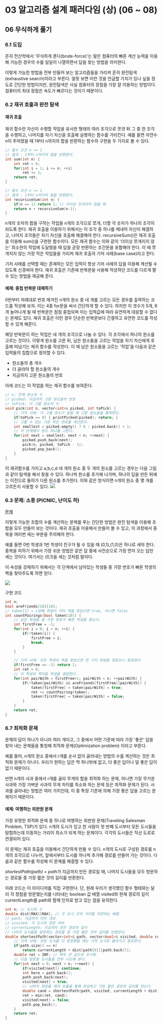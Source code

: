 # 03 알고리즘 설계 패러다임 (상) (06 ~ 08)

## 06 무식하게 풀기

### 6.1 도입

흔히 전산학에서 '무식하게 푼다(brute-force)'는 말은 컴퓨터의 빠른 계산 능력을 이용해 가능한 경우의 수를 일일이 나열하면서 답을 찾는 방법을 의미한다.

이렇게 가능한 방법을 전부 만들어 보는 알고리즘들을 가리켜 흔히 완전탐색(exhaustive search)이라고 부른다. 얼핏 보면 이런 것을 언급할 가치가 있나 싶을 정도로 간단한 방법이지만, 완전탐색은 사실 컴퓨터의 장점을 가장 잘 이용하는 방법이다. 컴퓨터의 최대 장점은 속도가 빠르다는 것이기 때문이다.

### 6.2 재귀 호출과 완전 탐색

#### 재귀 호출

재귀 함수란 자신이 수행할 작업을 유사한 형태의 여러 조각으로 쪼갠 뒤 그 중 한 조각을 수행하고, 나머지를 자기 자신을 호출해 실행하는 함수를 가리킨다. 예를 들면 자연수 n이 주어졌을 때 1부터 n까지의 합을 반환하는 함수의 구현을 두 가지로 볼 수 있다.

```cpp
// 필수 조건 n >= 1
// 결과 : 1부터 n까지의 합을 반환한다.
int sum(int n) {
    int ret = 0;
    for(int i = 1; i <= n; ++i)
        ret += 1;
    return ret;
}

// 필수 조건 n >= 1
// 결과 : 1부터 n까지의 합을 반환한다.
int recursiveSum(int n) {
    if(n == 1) return 1; // 더이상 쪼개지지 않을 때
    return n + recursiveSum(n-1);
}
```
n개의 숫자의 합을 구하는 작업을 n개의 조각으로 쪼개, 더할 각 숫자가 하나의 조각이 되도록 한다. 재귀 호출을 이용하기 위해서는 이 조각 중 하나를 떼내어 자신이 해결하고, 나머지 조각들은 자기 자신을 호출해 해결해야 한다. recursiveSum()은 재귀 호출을 이용해 sum()을 구현한 함수이다. 모든 재귀 함수는 이와 같이 '더이상 쪼개지지 않는' 최소한의 작업에 도달했을 때 답을 곧장 반환하는 조건문을 포함해야 한다. 이 때 쪼개지지 않는 가장 작은 작업들을 가리켜 재귀 호출의 기저 사례(base case)라고 한다.

기저 사례를 선택할 때는 존재하는 모든 입력이 항상 기저 사례의 답을 이용해 계산될 수 있도록 신경써야 한다. 재귀 호출은 기존에 반복문을 사용해 작성하던 코드를 다르게 짤 수 있는 방법을 제공해 준다.

#### 예제: 중첩 반복문 대체하기

0번부터 차례대로 번호 매겨진 n개의 원소 중 네 개를 고르는 모든 경우를 출력하는 코드를 작성해 보자. 이는 4중 for문을 써서 간단하게 할 수 있다. 하지만 이 갯수가 5개, 6개 늘어나게 될 때 반복문은 점점 중첩되며 이는 입력값에 따라 유연하게 대응할 수 없다는 문제도 있다. 재귀 호출은 이런 경우 단순한 반복문보다 간결하고 유연한 코드를 작성할 수 있게 해준다.

해당 반복문이 하는 작업은 네 개의 조각으로 나눌 수 있다. 각 조각에서 하나의 원소를 고르는 것이다. 이렇게 원소를 고른 뒤, 남은 원소들을 고르는 작업을 자기 자신에게 호출해 떠넘기는 재귀 함수를 작성한다. 이 때 남은 원소들을 고르는 '작업'을 다음과 같은 입력들의 집합으로 정의할 수 있다.

- 원소들의 총 개수
- 더 골라야 할 원소들의 개수
- 지금까지 고른 원소들의 번호

아래 코드는 이 작업을 하는 재귀 함수를 보여준다.

```cpp
// n: 전체 원소의 수
// picked: 지금까지 고른 원소들의 번호
// toPick: 더 고를 원소의 수
void pick(int n, vector<int>& picked, int toPick) {
    // 기저 사례: 더 고를 원소가 없을 때 고른 원소들을 출력한다.
    if(toPick == 0) { printPicked(picked); return; }
    // 고를 수 있는 가장 작은 번호를 계산한다.
    int smallest = picked.empty() ? 0 : picked.back() + 1;
    // 이 단계에서 원소 하나를 고른다.
    for(int next = smallest; next < n; ++next) {
        picked.push_back(next);
        pick(n, picked, toPick - 1);
        picked.pop_back();
    }
}

```
이 재귀함수를 가지고 a,b,c,d 네 개의 원소 중 두 개의 원소를 고르는 경우는 다음 그림과 같이 탐색을 해서 찾을 수 있다.
하나씩 원소를 추가해 나가며, 하나의 답을 만든 뒤에는 이전으로 돌아가 다른 원소를 추가한다. 이와 같은 방식이면 n개의 원소 중 몇 개를 고르든지 사용할 수 있다.
![](../assets/3_a.jpeg)

### 6.3 문제: 소풍 (PICNIC, 난이도 하)

[문제](https://www.algospot.com/judge/problem/read/PICNIC)

이렇게 가능한 조합의 수를 계산하는 문제를 푸는 간단한 방법은 완전 탐색을 이용해 조합을 모두 만들어 보는 것이다. 재귀 호출을 이용해서 만들어 볼 수 있고, 이 과정에서 중복을 여러번 세는 부분을 주의해야 한다.

예를 들면 0번 학생과 1번 학생이 친구가 될 수 있을 때 (0,1),(1,0)은 하나로 세야 한다. 중복을 피하기 위해서 가장 쉬운 방법은 같은 답 중에 사전순으로 가장 먼저 오는 답만 세는 것이다. 여기서는 (0,1)을 세는 것처럼 말이다.

이 속성을 강제하기 위해서는 각 단계에서 남아있는 학생들 중 가장 번호가 빠른 학생의 짝을 찾아주도록 하면 된다.

![](../assets/3_b.jpg)

구현 코드

```cpp
int n;
bool areFriends[10][10];
// taken[i] = i번째 학생이 이미 짝을 찾았으면 true, 아니면 false
int countPairings(bool taken[10]) {
    // 남은 학생들 중 가장 번호가 빠른 학생을 찾는다.
    int firstFree = -1;
    for(int i = 0; i < n; ++i) {
        if(!taken[i]) {
            firstFree = i;
            break;
        }
    }

    // 기저 사례: 모든 학생이 짝을 찾았으면 한 가지 방법을 찾았으니 종료한다
    if(firstFree == -1) return 1;
    int ret = 0;
    // 이 학생과 짝지을 학생을 결정한다.
    for(int pairWith = firstFree+1; pairWith < n; ++pairWith) {
        if(!taken[pairWith] && areFriends[firstFree][pairWith]) {
            taken[firstFree] = taken[pairWith] = true;
            ret += countPairing(taken);
            taken[firstFree] = taken[pairWith] = false;
        }
    }
    return ret;
}
```

### 6.7 최적화 문제

문제의 답이 하나가 아니라 여러 개이고, 그 중에서 어떤 기준에 따라 가장 '좋은' 답을 찾아 내는 문제들을 통칭해 최적화 문제(Optimization problem) 이라고 부른다.

예를 들어, n개의 원소 중에서 r개를 순서 없이 골라내는 방법의 수를 계산하는 것은 최적화 문제가 아니다. 우리가 원하는 답은 딱 하나밖에 없고, 더 좋은 답이나 덜 좋은 답이 없기 때문이다.

반면 n개의 사과 중에서 r개를 골라 무게의 합을 최적화 하는 문제, 아니면 가장 무거운 사과와 가장 가벼운 사과의 무게 차이를 최소화 하는 문제 등은 최적화 문제가 된다. 사과를 골라내는 방법은 여러 가지인데, 이 중 특정 기준에 의해 가장 좋은 답을 고르는 문제이기 때문이다.

#### 예제: 여행하는 외판원 문제

가장 유명한 최적화 문제 중 하나로 여행하는 외판원 문제(Traveling Salesman Problem, TSP)가 있다. n개의 도시가 있고 한 사람이 첫 번째 도시부터 모든 도시들을 탐험하는데 이동하는 거리이 최소가 되게 하는 문제이다. 각각의 도시들은 직선 도로로 연결되어 있다.

이 문제는 재귀 호출을 이용해서 간단하게 만들 수 있다. n개의 도시로 구성된 경로를 n개의 조각으로 나누어, 앞에서부터 도시를 하나씩 추가해 경로를 만들어 가는 것이다. 다음과 같은 함수를 작성해 이 문제를 해결할 수 있다.

*shortestPath(path) = path*가 지금까지 만든 경로일 때, 나머지 도시들을 모두 방문하는 경로들 중 가장 짧은 것의 길이를 반환한다.

아래 코드는 이 아이디어를 직접 구현한다. 단, 원래 우리가 생각했던 함수 형태와는 달리 각 정점을 방문했는지를 나타내는 boolean 값 배열 visited와 현재 경로의 길이 currentLength를 path와 함께 인자로 받고 있는 점을 유의한다.

```cpp
int n; // 도시의 수
double dist[MAX][MAX]; // 두 도시 간의 거리를 저장하는 배열
// path: 지금까지 만든 경로
// visited: 각 도시의 방문 여부
// currentLength: 지금까지 만든 경로의 길이
// 나머지 도시들을 방문하는 경로들 중 가장 짧은 것의 길이를 반환한다.
double shortestPath(vector<int>& path, vector<bool>& visited, double currentLength) {
    // 기저 사례: 모둔 도시를 다 방문했을 때는 시작 도시로 돌아가고 종료한다.
    if(path.size() == n)
        return currentLength + dist[path[0]][path.back()];
    double ret = INF; // 매우 큰 값으로 초기화
    // 다음 방문할 도시들을 전부 시도해 본다.
    for(int next = 0; next < n; ++next) {
        if(visited[next]) continue;
        int here = path.back();
        path.push_back(next);
        visited[next] = true;
        // 나머지 경로를 재귀 호출을 통해 완성하고 가장 짧은 경로의 길이를 얻는다.
        double cand = shortestPath(path, visited, currentLength + dist[here][next];
        ret = min(ret, cand);
        visited[next] = false;
        path.pop_back();
    }
    return ret;
}
```
